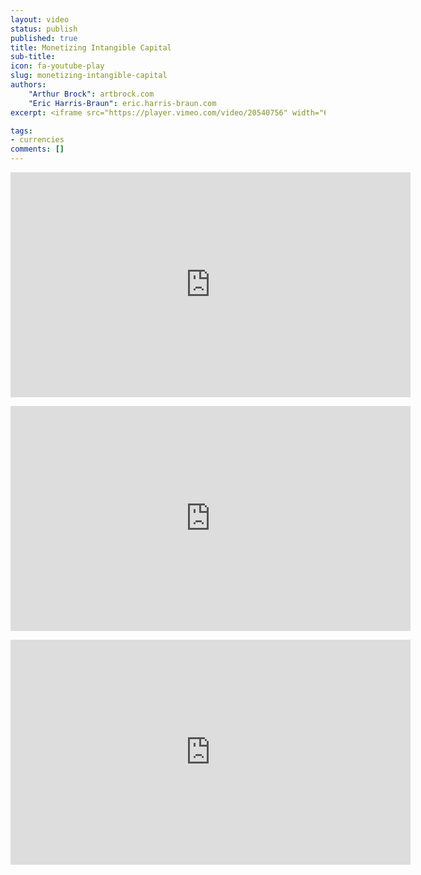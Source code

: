 ```yaml
---
layout: video
status: publish
published: true
title: Monetizing Intangible Capital
sub-title:
icon: fa-youtube-play
slug: monetizing-intangible-capital
authors:
    "Arthur Brock": artbrock.com
    "Eric Harris-Braun": eric.harris-braun.com
excerpt: <iframe src="https://player.vimeo.com/video/20540756" width="640" height="360" frameborder="0" webkitallowfullscreen mozallowfullscreen allowfullscreen></iframe>

tags:
- currencies
comments: []
---
```


<a name="summit1"></a>
<iframe src="https://player.vimeo.com/video/20540756" width="640" height="360" frameborder="0" webkitallowfullscreen mozallowfullscreen allowfullscreen></iframe>

<a name="summit2"></a>
<iframe src="https://player.vimeo.com/video/20541979" width="640" height="360" frameborder="0" webkitallowfullscreen mozallowfullscreen allowfullscreen></iframe>

<a name="summit3"></a>
<iframe src="https://player.vimeo.com/video/20585303" width="640" height="360" frameborder="0" webkitallowfullscreen mozallowfullscreen allowfullscreen></iframe>